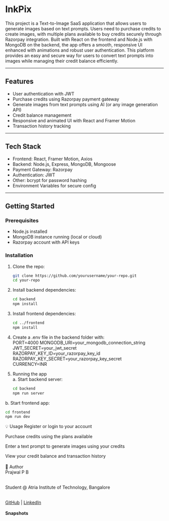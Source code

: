 # InkPix 

This project is a Text-to-Image SaaS application that allows users to generate images based on text prompts. 
Users need to purchase credits to create images, with multiple plans available to buy credits securely through Razorpay integration. 
Built with React on the frontend and Node.js with MongoDB on the backend, the app offers a smooth, responsive UI enhanced with animations and robust user authentication. 
This platform provides an easy and secure way for users to convert text prompts into images while managing their credit balance efficiently.

---

## Features

- User authentication with JWT
- Purchase credits using Razorpay payment gateway
- Generate images from text prompts using AI (or any image generation API)
- Credit balance management
- Responsive and animated UI with React and Framer Motion
- Transaction history tracking

---

## Tech Stack

- Frontend: React, Framer Motion, Axios
- Backend: Node.js, Express, MongoDB, Mongoose
- Payment Gateway: Razorpay
- Authentication: JWT
- Other: bcrypt for password hashing
- Environment Variables for secure config

---

## Getting Started

### Prerequisites

- Node.js installed
- MongoDB instance running (local or cloud)
- Razorpay account with API keys

### Installation

1. Clone the repo:

   ```bash
   git clone https://github.com/yourusername/your-repo.git
   cd your-repo

2. Install backend dependencies:
   ```bash
   cd backend
   npm install

3. Install frontend dependencies:<br>
   ```bash
   cd ../frontend
   npm install
3. Create a .env file in the backend folder with:<br>
PORT=4000
MONGODB_URI=your_mongodb_connection_string<br>
JWT_SECRET=your_jwt_secret<br>
RAZORPAY_KEY_ID=your_razorpay_key_id<br>
RAZORPAY_KEY_SECRET=your_razorpay_key_secret<br>
CURRENCY=INR<br>
4. Running the app<br>
a. Start backend server:<br>
   ```bash
   cd backend
   npm run server
b. Start frontend app:<br>
   ```bash
   cd frontend
   npm run dev
```
💡 Usage
Register or login to your account<br>

Purchase credits using the plans available<br>

Enter a text prompt to generate images using your credits<br>

View your credit balance and transaction history<br><br>
👤 Author<br>
Prajwal P B<br><br>

Student @ Atria Institute of Technology, Bangalore<br><br>

[GitHub](https://github.com/csprajwalpb) | [LinkedIn](https://www.linkedin.com/in/prajwalpb/)
<br><br>
<b>Snapshots</b><br>
